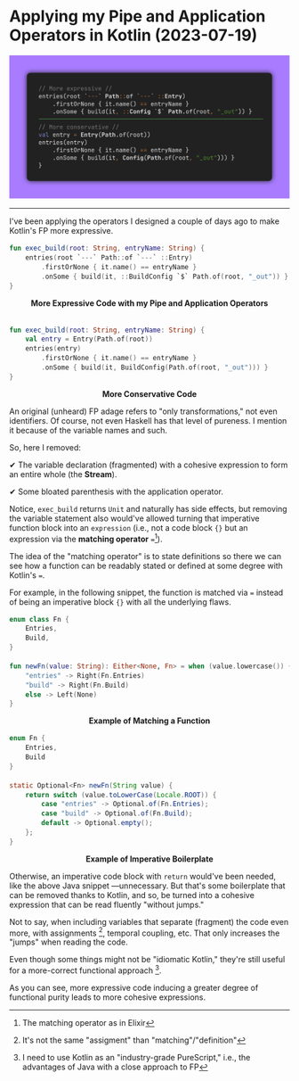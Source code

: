 <!-- Copyright (c) 2023 Tobias Briones. All rights reserved. -->
<!-- SPDX-License-Identifier: CC-BY-4.0 -->
<!-- This file is part of https://github.com/tobiasbriones/blog -->

# Applying my Pipe and Application Operators in Kotlin (2023-07-19)

![Applying my Pipe and Application Operators in Kotlin (2023-07-19)](applying-my-pipe-and-application-operators-in-kotlin-2023-07-19.png)

---

I've been applying the operators I designed a couple of days ago to make
Kotlin's FP more expressive.

```kotlin
fun exec_build(root: String, entryName: String) {
    entries(root `---` Path::of `---` ::Entry)
        .firstOrNone { it.name() == entryName }
        .onSome { build(it, ::BuildConfig `$` Path.of(root, "_out")) }
}
```

<figcaption>
<p align="center"><strong>
More Expressive Code with my Pipe and Application Operators
</strong></p>
</figcaption>

```kotlin

fun exec_build(root: String, entryName: String) {
    val entry = Entry(Path.of(root))
    entries(entry)
        .firstOrNone { it.name() == entryName }
        .onSome { build(it, BuildConfig(Path.of(root, "_out"))) }
}
```

<figcaption>
<p align="center"><strong>
More Conservative Code
</strong></p>
</figcaption>

An original (unheard) FP adage refers to "only transformations," not even
identifiers. Of course, not even Haskell has that level of pureness. I mention
it because of the variable names and such.

So, here I removed:

✔ The variable declaration (fragmented) with a cohesive expression to form an
entire whole (the **Stream**).

✔ Some bloated parenthesis with the application operator.

Notice, `exec_build` returns `Unit` and naturally has side effects, but removing
the variable statement also would've allowed turning that imperative function
block into an `expression` (i.e., not a code block `{}` but an expression via
the **matching operator** `=`[^1]).

[^1]: The matching operator as in Elixir

The idea of the "matching operator" is to state definitions so there we can see
how a function can be readably stated or defined at some degree with Kotlin's
`=`.

For example, in the following snippet, the function is matched via `=` instead
of being an imperative block `{}` with all the underlying flaws.

```kotlin
enum class Fn {
    Entries,
    Build,
}

fun newFn(value: String): Either<None, Fn> = when (value.lowercase()) {
    "entries" -> Right(Fn.Entries)
    "build" -> Right(Fn.Build)
    else -> Left(None)
}
```

<figcaption>
<p align="center"><strong>
Example of Matching a Function
</strong></p>
</figcaption>

```java
enum Fn {
    Entries,
    Build
}

static Optional<Fn> newFn(String value) {
    return switch (value.toLowerCase(Locale.ROOT)) {
        case "entries" -> Optional.of(Fn.Entries);
        case "build" -> Optional.of(Fn.Build);
        default -> Optional.empty();
    };
}
```

<figcaption>
<p align="center"><strong>
Example of Imperative Boilerplate
</strong></p>
</figcaption>

Otherwise, an imperative code block with `return` would've been needed, like the
above Java snippet —unnecessary. But that's some boilerplate that can be
removed thanks to Kotlin, and so, be turned into a cohesive expression that can
be read fluently "without jumps."

Not to say, when including variables that separate (fragment) the code even
more, with assignments [^2], temporal coupling, etc. That only increases the
"jumps" when reading the code.

[^2]: It's not the same "assigment" than "matching"/"definition"

Even though some things might not be "idiomatic Kotlin," they're still useful
for a more-correct functional approach [^3].

[^3]: I need to use Kotlin as an "industry-grade PureScript," i.e., the
    advantages of Java with a close approach to FP

As you can see, more expressive code inducing a greater degree of functional
purity leads to more cohesive expressions.
